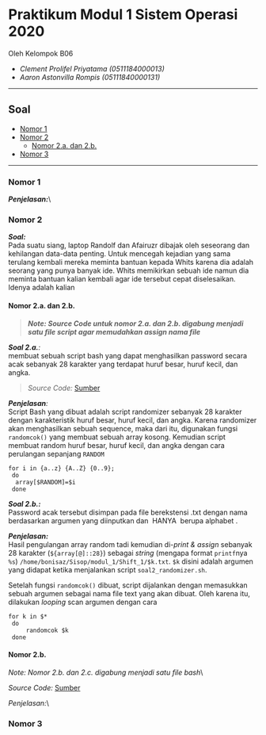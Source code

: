 # Praktikum Modul 1 Sistem Operasi 2020
Oleh Kelompok B06
* _Clement Prolifel Priyatama (0511184000013)_
* _Aaron Astonvilla Rompis (05111840000131)_

----------------------------------------------------------------
## Soal
* [Nomor 1](#nomor1)
* [Nomor 2](#nomor2)
  * [Nomor 2.a. dan 2.b.](#nomor-2a)
* [Nomor 3](#nomor3)
----------------------------------------------------------------

### Nomor 1
_**Penjelasan:**_\


### Nomor 2
  _**Soal:**_\
  Pada suatu siang, laptop Randolf dan Afairuzr dibajak oleh seseorang dan kehilangan
  data-data penting. Untuk mencegah kejadian yang sama terulang kembali mereka
  meminta bantuan kepada Whits karena dia adalah seorang yang punya banyak ide.
  Whits memikirkan sebuah ide namun dia meminta bantuan kalian kembali agar ide
  tersebut cepat diselesaikan. Idenya adalah kalian
    
   #### Nomor 2.a. dan 2.b.
   > _**Note: Source Code untuk nomor 2.a. dan 2.b. digabung menjadi satu file script agar memudahkan assign nama file**_
   
   _**Soal 2.a.**:_\
   membuat sebuah script bash yang
   dapat menghasilkan password secara acak sebanyak 28 karakter yang terdapat huruf
   besar, huruf kecil, dan angka.
   
   > _Source Code:_ [Sumber](https://github.com/prolifel/SoalShiftSISOP20_modul1_B06/blob/master/soal2/soal2_randomizer.sh)
   
   _**Penjelasan**:_\
   Script Bash yang dibuat adalah script randomizer sebanyak 28 karakter dengan karakteristik
   huruf besar, huruf kecil, dan angka.
   Karena randomizer akan menghasilkan sebuah sequence, maka dari itu, digunakan fungsi `randomcok()`
   yang membuat sebuah array kosong. Kemudian script membuat random huruf besar, huruf kecil, dan angka dengan cara
   perulangan sepanjang `RANDOM`
   ``` 
   for i in {a..z} {A..Z} {0..9};
    do
     array[$RANDOM]=$i
    done
   ```
   
   _**Soal 2.b.:**_\
   Password acak tersebut disimpan pada file berekstensi .txt dengan nama berdasarkan argumen yang diinputkan dan ​ HANYA ​ berupa alphabet​ .
   
   _**Penjelasan:**_\
   Hasil pengulangan array random tadi kemudian di-_print & assign_ sebanyak 28 karakter (`${array[@]::28}`) sebagai _string_ (mengapa format `printf`nya `%s`) `/home/bonisaz/Sisop/modul_1/Shift_1/$k.txt`. `$k` disini adalah argumen yang didapat ketika menjalankan script `soal2_randomizer.sh`.
   
   Setelah fungsi `randomcok()` dibuat, script dijalankan dengan memasukkan sebuah argumen sebagai nama file text yang akan dibuat. Oleh karena itu, dilakukan _looping_ scan argumen dengan cara
   ```
   for k in $*
    do
	    randomcok $k
    done
```

#### Nomor 2.b.


_Note: Nomor 2.b. dan 2.c. digabung menjadi satu file bash_\

_Source Code:_ [Sumber](https://github.com/prolifel/SoalShiftSISOP20_modul1_B06/blob/master/soal2/soal2_enkripsi.sh)

_Penjelasan:_\

### Nomor 3
